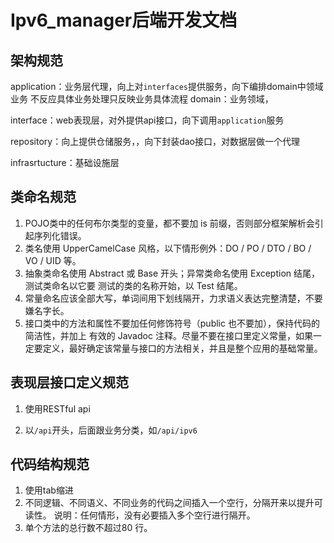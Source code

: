 # Ipv6_manager后端开发文档

## 架构规范

application：业务层代理，向上对`interfaces`提供服务，向下编排domain中领域业务
不反应具体业务处理只反映业务具体流程
domain：业务领域，

interface：web表现层，对外提供api接口，向下调用`application`服务

repository：向上提供仓储服务，，向下封装dao接口，对数据层做一个代理

infrasrtucture：基础设施层

## 类命名规范

1. POJO类中的任何布尔类型的变量，都不要加 is 前缀，否则部分框架解析会引起序列化错误。
2. 类名使用 UpperCamelCase 风格，以下情形例外：DO / PO / DTO / BO / VO / UID 等。
3. 抽象类命名使用 Abstract 或 Base 开头；异常类命名使用 Exception 结尾，测试类命名以它要 测试的类的名称开始，以 Test 结尾。
4. 常量命名应该全部大写，单词间用下划线隔开，力求语义表达完整清楚，不要嫌名字长。
5. 接口类中的方法和属性不要加任何修饰符号（public 也不要加），保持代码的简洁性，并加上 有效的 Javadoc 注释。尽量不要在接口里定义常量，如果一定要定义，最好确定该常量与接口的方法相关，并且是整个应用的基础常量。

## 表现层接口定义规范

1. 使用RESTful api

2. 以`/api`开头，后面跟业务分类，如`/api/ipv6`

## 代码结构规范

1. 使用tab缩进
2. 不同逻辑、不同语义、不同业务的代码之间插入一个空行，分隔开来以提升可读性。 说明：任何情形，没有必要插入多个空行进行隔开。
3. 单个方法的总行数不超过80 行。